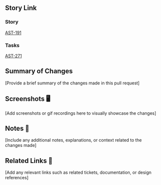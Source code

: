 ## Story Link
### Story
[AST-191](https://credibanco.atlassian.net/browse/AST-191)

### Tasks
[AST-271](https://credibanco.atlassian.net/browse/AST-271)

## Summary of Changes

[Provide a brief summary of the changes made in this pull request]

## Screenshots 🖥️

[Add screenshots or gif recordings here to visually showcase the changes]

## Notes 📒

[Include any additional notes, explanations, or context related to the changes made]

## Related Links 🔗

[Add any relevant links such as related tickets, documentation, or design references]
